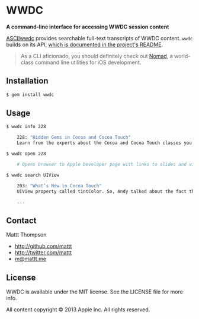 # WWDC
**A command-line interface for accessing WWDC session content**

[ASCIIwwdc](http://asciiwwdc.com) provides searchable full-text transcripts of WWDC content. `wwdc` builds on its API, [which is documented in the project's README](https://github.com/mattt/asciiwwdc.com#README).

> As a CLI aficionado, you should definitely check out [Nomad](http://nomad-cli.com/), a world-class command line utilities for iOS development.

## Installation

```bash
$ gem install wwdc
```

## Usage

```bash
$ wwdc info 228

    228: "Hidden Gems in Cocoa and Cocoa Touch"
    Learn from the experts about the Cocoa and Cocoa Touch classes you may not even know exist, as well as some very obscure but extremely valuable classes that are favorites of the presenters.

$ wwdc open 228

    # Opens browser to Apple Developer page with links to slides and video

$ wwdc search UIView

    203: "What’s New in Cocoa Touch"
    UIView property called tintColor. So, Andy talked about the fact that we've taken the tintColor concept and hoisted it all the way up to UIView, right.

    ...
```

## Contact

Mattt Thompson

- http://github.com/mattt
- http://twitter.com/mattt
- m@mattt.me

## License

WWDC is available under the MIT license. See the LICENSE file for more info.

All content copyright © 2013 Apple Inc. All rights reserved.
